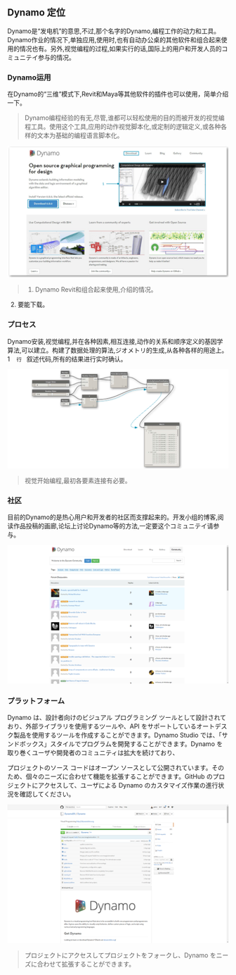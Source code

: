 

## Dynamo 定位

Dynamo是“发电机”的意思,不过,那个名字的Dynamo,编程工作的动力和工具。Dynamo作业的情况下,单独应用,使用时,也有自动办公桌的其他软件和组合起来使用的情况也有。另外,视觉编程的过程,如果实行的话,国际上的用户和开发人员的コミュニテイ参与的情况。

### Dynamo运用

在Dynamo的“三维”模式下,Revit和Maya等其他软件的插件也可以使用，简单介绍一下。

>  Dynamo编程经验的有无,尽管,谁都可以轻松使用的目的而被开发的视觉编程工具。使用这个工具,应用的动作视觉脚本化,或定制的逻辑定义,或各种各样的文本为基础的编程语言脚本化。

![Dyanmo website-update number](images/1-2/00-DynamoHomepage.png)

> 1. Dynamo Revit和组合起来使用,介绍的情况。
2. 要能下载。

### プロセス

Dynamo安装,视觉编程,并在各种因素,相互连接,动作的关系和顺序定义的基因学算法,可以建立。构建了数据处理的算法,ジオメトリ的生成,从各种各样的用途上。1 ` ` `行` ` `叙述代码,所有的结果进行实时确认。

![ビジュアル プログラミングの例](images/1-2/01-ProgramFlow.png)

> 视觉开始编程,最初各要素连接有必要。

### 社区

目前的Dynamo的是热心用户和开发者的社区而支撑起来的。开发小组的博客,阅读作品投稿的画廊,论坛上讨论Dynamo等的方法,一定要这个コミュニテイ请参与。

![フォーラム](images/1-2/02-Community.png)

### プラットフォーム

Dynamo は、設計者向けのビジュアル プログラミング ツールとして設計されており、外部ライブラリを使用するツールや、API をサポートしているオートデスク製品を使用するツールを作成することができます。Dynamo Studio では、「サンドボックス」スタイルでプログラムを開発することができます。Dynamo を取り巻くユーザや開発者のコミュニティは拡大を続けており、

プロジェクトのソース コードはオープン ソースとして公開されています。そのため、個々のニーズに合わせて機能を拡張することができます。GitHub のプロジェクトにアクセスして、ユーザによる Dynamo のカスタマイズ作業の進行状況を確認してください。

![Dynamo リポジトリ](images/1-2/03-TheRepo.png)

> プロジェクトにアクセスしてプロジェクトをフォークし、Dynamo をニーズに合わせて拡張することができます。

